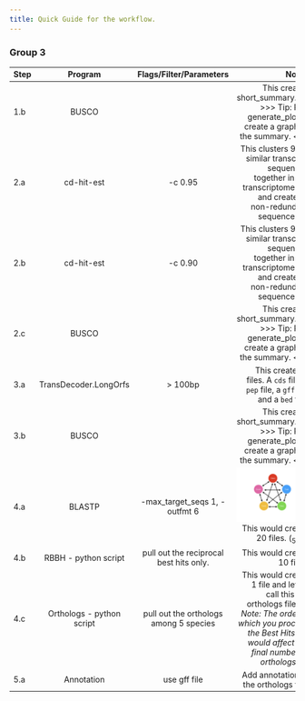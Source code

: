 ```yaml
---
title: Quick Guide for the workflow.
---
```


### Group 3

|Step |Program|Flags/Filter/Parameters| Notes|
|-----|:-----:|:------------:|--------:|
|1.b |BUSCO||This creates short_summary.txt. >>> Tip: Run generate_plot to create a graph of the summary. <<<|
|2.a|cd-hit-est|-c 0.95| This clusters 95% similar transcript sequences together in the transcriptome file and creates a non-redundant sequence file|
|2.b|cd-hit-est|-c 0.90| This clusters 90% similar transcript sequences together in the transcriptome file and creates a non-redundant sequence file|
|2.c|BUSCO||This creates short_summary.txt. >>> Tip: Run generate_plot to create a graph of the summary. <<<|
|3.a|TransDecoder.LongOrfs| > 100bp |This creates 4 files. A `cds` file, a `pep` file, a `gff` file and a `bed` file.|
|3.b|BUSCO||This creates short_summary.txt. >>> Tip: Run generate_plot to create a graph of the summary. <<<|
|4.a|BLASTP|-max_target_seqs 1, -outfmt 6|![](../data/5way.png)This would create 20 files. (<sub>5</sub>P<sub>2</sub>)|
|4.b|RBBH - python script|pull out the reciprocal best hits only.| This would create 10 files.|
|4.c|Orthologs - python script|pull out the orthologs among 5 species|This would create 1 file and let us call this the orthologs file._>> Note: The order in which you process the Best Hits file would affect the final number of orthologs.<<_|
|5.a|Annotation|use gff file|Add annotation to the orthologs file.|
